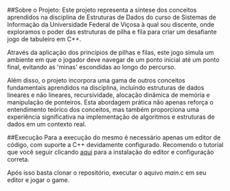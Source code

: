 ##Sobre o Projeto:
Este projeto representa a síntese dos conceitos aprendidos na disciplina de Estruturas de Dados do curso de Sistemas de Informação da Universidade Federal de Viçosa à qual sou discente, onde exploramos o poder das estruturas de pilha e fila para criar um desafiante jogo de tabuleiro em C++.

Através da aplicação dos princípios de pilhas e filas, este jogo simula um ambiente em que o jogador deve navegar de um ponto inicial até um ponto final, evitando as 'minas' escondidas ao longo do percurso. 

Além disso, o projeto incorpora uma gama de outros conceitos fundamentais aprendidos na disciplina, incluindo estruturas de dados lineares e não lineares, recursividade, alocação dinâmica de memória e manipulação de ponteiros. Esta abordagem prática não apenas reforça o entendimento teórico dos conceitos, mas também proporciona uma experiência significativa na implementação de algoritmos e estruturas de dados em um contexto real.

##Execução
Para a execução do mesmo é necessário apenas um editor de código, com suporte a C++ devidamente configurado. Recomendo o tutorial que você seguir clicando [aqui](https://www.youtube.com/watch?v=pYcneq-aOaQ&t=324s) para a instalação do editor e configuração correta.

Após isso basta clonar o repositório, executar o aquivo *main*.c em seu editor e jogar o game.
